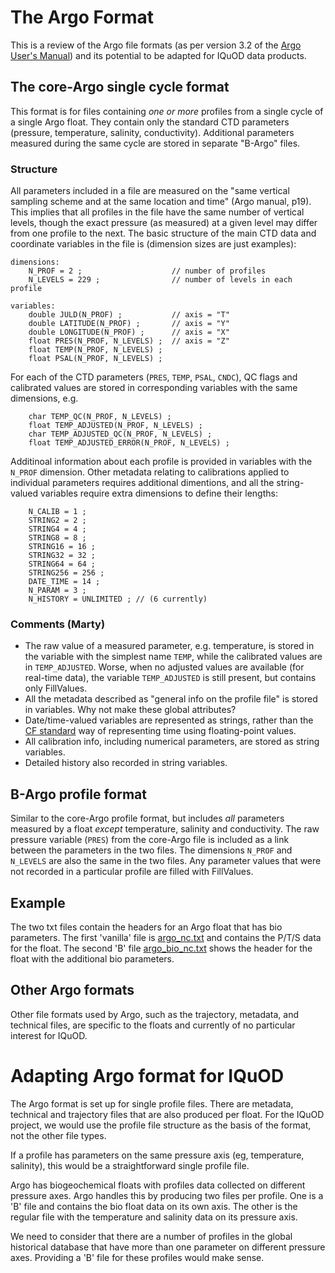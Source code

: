 # The Argo Format

This is a review of the Argo file formats (as per version 3.2 of the [Argo User's Manual](http://dx.doi.org/10.13155/29825)) and its potential to be adapted for IQuOD data products.

## The core-Argo single cycle format
This format is for files containing _one or more_ profiles from a single cycle of a single Argo float. They contain only the standard CTD parameters (pressure, temperature, salinity, conductivity). Additional parameters measured during the same cycle are stored in separate "B-Argo" files.

### Structure
All parameters included in a file are measured on the "same vertical sampling scheme and at the same location and time" (Argo manual, p19). This implies that all profiles in the file have the same number of vertical levels, though the exact pressure (as measured) at a given level may differ from one profile to the next. The basic structure of the main CTD data and coordinate variables in the file is (dimension sizes are just examples):

```
dimensions:
    N_PROF = 2 ;                    // number of profiles
    N_LEVELS = 229 ;                // number of levels in each profile

variables:
    double JULD(N_PROF) ;           // axis = "T"
    double LATITUDE(N_PROF) ;       // axis = "Y"
    double LONGITUDE(N_PROF) ;      // axis = "X"
    float PRES(N_PROF, N_LEVELS) ;  // axis = "Z"
    float TEMP(N_PROF, N_LEVELS) ;
    float PSAL(N_PROF, N_LEVELS) ;
```

For each of the CTD parameters (`PRES`, `TEMP`, `PSAL`, `CNDC`), QC flags and calibrated values are stored in corresponding variables with the same dimensions, e.g.

```
    char TEMP_QC(N_PROF, N_LEVELS) ;
    float TEMP_ADJUSTED(N_PROF, N_LEVELS) ;
    char TEMP_ADJUSTED_QC(N_PROF, N_LEVELS) ;
    float TEMP_ADJUSTED_ERROR(N_PROF, N_LEVELS) ;
```

Additinoal information about each profile is provided in variables with the `N_PROF` dimension. Other metadata relating to calibrations applied to individual parameters requires additional dimentions, and all the string-valued variables require extra dimensions to define their lengths:
```
    N_CALIB = 1 ;
    STRING2 = 2 ;
    STRING4 = 4 ;
    STRING8 = 8 ;
    STRING16 = 16 ;
    STRING32 = 32 ;
    STRING64 = 64 ;
    STRING256 = 256 ;
    DATE_TIME = 14 ;
    N_PARAM = 3 ;
    N_HISTORY = UNLIMITED ; // (6 currently)
```


### Comments (Marty)
+ The raw value of a measured parameter, e.g. temperature, is stored in the variable with the simplest name `TEMP`, while the calibrated values are in `TEMP_ADJUSTED`. Worse, when no adjusted values are available (for real-time data), the variable `TEMP_ADJUSTED` is still present, but contains only FillValues.
+ All the metadata described as "general info on the profile file" is stored in variables. Why not make these global attributes?
+ Date/time-valued variables are represented as strings, rather than the [CF standard](http://cfconventions.org/Data/cf-conventions/cf-conventions-1.7/cf-conventions.html#time-coordinate) way of representing time using floating-point values.
+ All calibration info, including numerical parameters, are stored as string variables.
+ Detailed history also recorded in string variables.


## B-Argo profile format
Similar to the core-Argo profile format, but includes _all_ parameters measured by a float _except_ temperature, salinity and conductivity. The raw pressure variable (`PRES`) from the core-Argo file is included as a link between the parameters in the two files. The dimensions `N_PROF` and `N_LEVELS` are also the same in the two files. Any parameter values that were not recorded in a particular profile are filled with FillValues.


## Example
The two txt files contain the headers for an Argo float that has bio parameters. The first 'vanilla' file is [argo_nc.txt](argo_nc.txt) and contains the P/T/S data for the float. The second 'B' file [argo_bio_nc.txt](argo_bio_nc.txt) shows the header for the float with the additional bio parameters.


## Other Argo formats
Other file formats used by Argo, such as the trajectory, metadata, and technical files, are specific to the floats and currently of no particular interest for IQuOD.




# Adapting Argo format for IQuOD

The Argo format is set up for single profile files. There are metadata, technical and trajectory files that are also produced per float. For the IQuOD project, we would use the profile file structure as the basis of the format, not the other file types.

If a profile has parameters on the same pressure axis (eg, temperature, salinity), this would be a straightforward single profile file.

Argo has biogeochemical floats with profiles data collected on different pressure axes. Argo handles this by producing two files per profile. One is a 'B' file and contains the bio float data on its own axis. The other is the regular file with the temperature and salinity data on its pressure axis.

We need to consider that there are a number of profiles in the global historical database that have more than one parameter on different pressure axes. Providing a 'B' file for these profiles would make sense.

